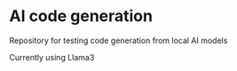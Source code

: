 # AI code generation

Repository for testing code generation from local AI models

Currently using Llama3
